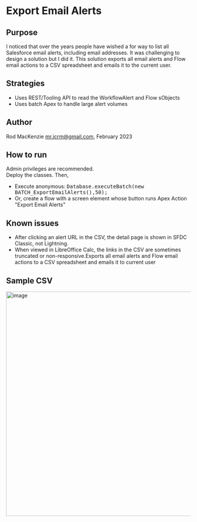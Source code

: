# Export Email Alerts
## Purpose
I noticed that over the years people have wished a for way to list all Salesforce email alerts, including email addresses. It was challenging to design a solution but I did it. This solution exports all email alerts and Flow email actions to a CSV spreadsheet and emails it to the current user.
## Strategies
- Uses REST/Tooling API to read the WorkflowAlert and Flow sObjects
- Uses batch Apex to handle large alert volumes
## Author
Rod MacKenzie mr.jcrm@gmail.com, February 2023
## How to run
Admin privileges are recommended.
<br>Deploy the classes. Then,
- Execute anonymous: <tt>Database.executeBatch(new BATCH_ExportEmailAlerts(),50);</tt>
- Or, create a flow with a screen element whose button runs Apex Action "Export Email Alerts"
## Known issues
- After clicking an alert URL in the CSV, the detail page is shown in SFDC Classic, not Lightning.
- When viewed in LibreOffice Calc, the links in the CSV are sometimes truncated or non-responsive.Exports all email alerts and Flow email actions to a CSV spreadsheet and emails it to current user
## Sample CSV
<img width="613" alt="image" src="https://user-images.githubusercontent.com/16543260/232662125-a596d2c1-5694-4b07-ac98-b1cc2c0d9753.png">
